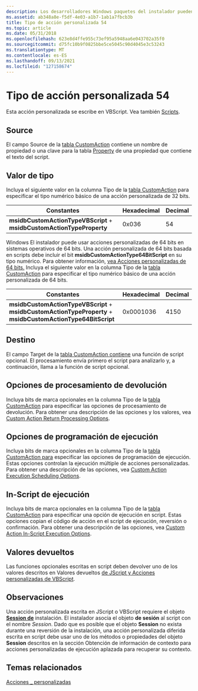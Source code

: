 ```yaml
---
description: Los desarrolladores Windows paquetes del instalador pueden optar por usar una acción personalizada de tipo 54 cuando las acciones estándar no son suficientes para ejecutar la instalación.
ms.assetid: ab348a8e-f5df-4e03-a1b7-1ab1a7fbcb3b
title: Tipo de acción personalizada 54
ms.topic: article
ms.date: 05/31/2018
ms.openlocfilehash: 623e8d4ffe955c73ef95a5948aa6e043702a35f0
ms.sourcegitcommit: d75fc10b9f0825bbe5ce5045c90d4045e3c53243
ms.translationtype: MT
ms.contentlocale: es-ES
ms.lasthandoff: 09/13/2021
ms.locfileid: "127158674"
---
```

# <a name="custom-action-type-54"></a>Tipo de acción personalizada 54

Esta acción personalizada se escribe en VBScript. Vea también [Scripts](scripts.md).

## <a name="source"></a>Source

El campo Source de la [tabla CustomAction](customaction-table.md) contiene un nombre de propiedad o una clave para la tabla [Property](property-table.md) de una propiedad que contiene el texto del script.

## <a name="type-value"></a>Valor de tipo

Incluya el siguiente valor en la columna Tipo de la [tabla CustomAction](customaction-table.md) para especificar el tipo numérico básico de una acción personalizada de 32 bits.



| Constantes                                                             | Hexadecimal | Decimal |
|-----------------------------------------------------------------------|-------------|---------|
| **msidbCustomActionTypeVBScript**  +  **msidbCustomActionTypeProperty** | 0x036       | 54      |



 

Windows El instalador puede usar acciones personalizadas de 64 bits en sistemas operativos de 64 bits. Una acción personalizada de 64 bits basada en scripts debe incluir el bit **msidbCustomActionType64BitScript** en su tipo numérico. Para obtener información, [vea Acciones personalizadas de 64 bits.](64-bit-custom-actions.md) Incluya el siguiente valor en la columna Tipo de la [tabla CustomAction](customaction-table.md) para especificar el tipo numérico básico de una acción personalizada de 64 bits.



| Constantes                                                                                                    | Hexadecimal | Decimal |
|--------------------------------------------------------------------------------------------------------------|-------------|---------|
| **msidbCustomActionTypeVBScript**  +  **msidbCustomActionTypeProperty**  +  **msidbCustomActionType64BitScript** | 0x0001036   | 4150    |



 

## <a name="target"></a>Destino

El campo Target de la [tabla CustomAction contiene](customaction-table.md) una función de script opcional. El procesamiento envía primero el script para analizarlo y, a continuación, llama a la función de script opcional.

## <a name="return-processing-options"></a>Opciones de procesamiento de devolución

Incluya bits de marca opcionales en la columna Tipo de la [tabla CustomAction](customaction-table.md) para especificar las opciones de procesamiento de devolución. Para obtener una descripción de las opciones y los valores, vea [Custom Action Return Processing Options](custom-action-return-processing-options.md).

## <a name="execution-scheduling-options"></a>Opciones de programación de ejecución

Incluya bits de marca opcionales en la columna Tipo de la [tabla CustomAction para](customaction-table.md) especificar las opciones de programación de ejecución. Estas opciones controlan la ejecución múltiple de acciones personalizadas. Para obtener una descripción de las opciones, vea [Custom Action Execution Scheduling Options](custom-action-execution-scheduling-options.md).

## <a name="in-script-execution-options"></a>In-Script de ejecución

Incluya bits de marca opcionales en la columna Tipo de la [tabla CustomAction](customaction-table.md) para especificar una opción de ejecución en script. Estas opciones copian el código de acción en el script de ejecución, reversión o confirmación. Para obtener una descripción de las opciones, vea [Custom Action In-Script Execution Options](custom-action-in-script-execution-options.md).

## <a name="return-values"></a>Valores devueltos

Las funciones opcionales escritas en script deben devolver uno de los valores descritos en Valores devueltos [de JScript y Acciones personalizadas de VBScript](return-values-of-jscript-and-vbscript-custom-actions.md).

## <a name="remarks"></a>Observaciones

Una acción personalizada escrita en JScript o VBScript requiere el objeto [**Session de**](session-object.md) instalación. El instalador asocia el objeto **de sesión** al script con el nombre *Session*. Dado que es posible que el objeto **Session** no exista durante una reversión de la instalación, una acción [](obtaining-context-information-for-deferred-execution-custom-actions.md) personalizada diferida escrita en script debe usar uno de los métodos o propiedades del objeto **Session** descritos en la sección Obtención de información de contexto para acciones personalizadas de ejecución aplazada para recuperar su contexto.

## <a name="related-topics"></a>Temas relacionados

<dl> <dt>

[Acciones \_ personalizadas](custom-actions.md)
</dt> </dl>

 

 



